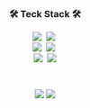 <div align="center">
  
<!-- <img src="https://capsule-render.vercel.app/api?type=waving&color=auto&height=200&section=header&text=mmi-ing GitHub&fontSize=90" /> -->

<h3 align="center">🛠 Teck Stack 🛠</h3>
<p align="center">
  <img src="https://img.shields.io/badge/Python-white?style=flat&logo=Python&logoColor=#3776AB"/></a>&nbsp
<!--   <img src="https://img.shields.io/badge/Markdown-000000?style=flat&logo=Markdown&logoColor=white"/> -->
  <img src="https://img.shields.io/badge/JavaScript-F7DF1E?style=flat&logo=JavaScript&logoColor=white"/></a>&nbsp</a>
  <br>
<!--   <img src="https://img.shields.io/badge/MySQL-4479A1?style=flat&logo=MySQL&logoColor=white"/></a>&nbsp -->
<!--   <img src="https://img.shields.io/badge/Docker-2496ED?style=flat&logo=Docker&logoColor=white"/></a>&nbsp -->
  <img src="https://img.shields.io/badge/Android Studio-3DDC84?style=flat&logo=Android Studio&logoColor=white"/></a>&nbsp
  <img src="https://img.shields.io/badge/Figma-F24E1E?style=flat&logo=Figma&logoColor=white"/></a>&nbsp
  <br>
  <img src="https://img.shields.io/badge/GitHub-gray?style=flat&logo=GitHub&logoColor=black"/></a>&nbsp
  <img src="https://img.shields.io/badge/Git-blue?style=flat&logo=Git&logoColor=F05032"/></a>
</p>



<br>

![](https://github.com/mmi-ing/github-stats-transparent/blob/output/generated/overview.svg)
![](https://github.com/mmi-ing/github-stats-transparent/blob/output/generated/languages.svg)


</div>
